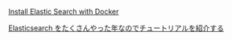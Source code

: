 [Install Elastic Search with Docker](https://www.elastic.co/guide/en/elasticsearch/reference/current/docker.html)

[Elasticsearch をたくさんやった年なのでチュートリアルを紹介する](https://qiita.com/k-waragai/items/c6145c965f79a13b9093#rails%E3%81%AE%E6%BA%96%E5%82%99)
